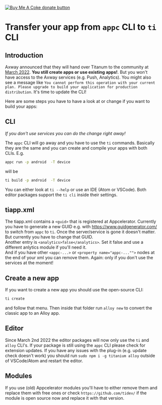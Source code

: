 <span class="badge-buymeacoffee"><a href="https://www.buymeacoffee.com/miga" title="donate"><img src="https://img.shields.io/badge/buy%20me%20a%20coke-donate-orange.svg" alt="Buy Me A Coke donate button" /></a></span>

# Transfer your app from `appc` CLI to `ti` CLI

## Introduction

Axway announced that they will hand over Titanum to the community at <a href="https://devblog.axway.com/featured/product-update-changes-to-application-development-services-appcelerator/" target="_blank">March 2022</a>. <b>You still create apps or use existing apps!</b>. But you won't have access to the Axway services (e.g. Push, Analytics). You might also see a message like `You cannot perform this operation with your current plan. Please upgrade to build your application for production distribution`. It's time to update the CLI!

Here are some steps you have to have a look at or change if you want to build your apps:

## CLI

<i>If you don't use services you can do the change right away!</i>

The `appc` CLI will go away and you have to use the `ti` commands. Basically they are the same and you can create and compile your apps with both CLIs. E.g.
```bash
appc run -p android  -T device
```
will be
```bash
ti build -p android  -T device
```
You can either look at `ti --help` or use an IDE (Atom or VSCode). Both editor packages support the `ti cli` inside their settings.

## tiapp.xml

The tiapp.xml contains a `<guid>` that is registered at Appcelerator. Currently you have to generate a new GUID e.g. with https://www.guidgenerator.com/ to switch from `appc` to `ti`. Once the server/service is gone it doesn't matter. But currently you have to change that GUID.<br/>
Another entry is `<analytics>false</analytics>`. Set it false and use a different anlytics module if you'll need it.<br/>
And if you have other `<appc-...>` or `<property name="appc-..."">` nodes at the end of your xml you can remove them. Again: only if you don't use the services at the moment!

## Create a new app

If you want to create a new app you should use the open-source CLI:
```bash
ti create
```
and follow that menu. Then inside that folder run `alloy new` to convert the classic app to an Alloy app.

## Editor

Since March 2nd 2022 the editor packages will now only use the `ti` and `alloy` CLI's. If your package is still using the `appc` CLI please check for extension updates.
If you have any issues with the plug-in (e.g. update check doesn't work) you should run `sudo npm i -g titanium alloy` outside of VSCode/Atom and restart the editor.

## Modules

If you use (old) Appcelerator modules you'll have to either remove them and replace them with free ones or check `https://github.com/tidev/` if the module is open source now and replace it with that version.
